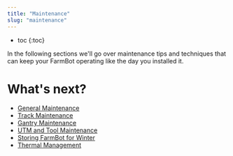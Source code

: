 ```yaml
---
title: "Maintenance"
slug: "maintenance"
---
```


* toc
{:toc}

In the following sections we'll go over maintenance tips and techniques that can keep your FarmBot operating like the day you installed it.

# What's next?

 * [General Maintenance](maintenance/general-maintenance.md)
 * [Track Maintenance](maintenance/track-maintenance.md)
 * [Gantry Maintenance](maintenance/gantry-maintenance.md)
 * [UTM and Tool Maintenance](maintenance/utm-and-tool-maintenance.md)
 * [Storing FarmBot for Winter](maintenance/storing-farmbot-for-winter.md)
 * [Thermal Management](maintenance/thermal-management.md)
